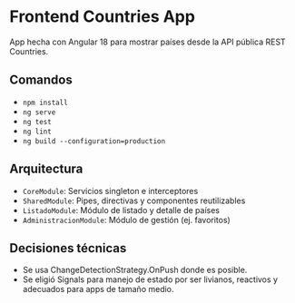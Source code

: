 # Frontend Countries App

App hecha con Angular 18 para mostrar países desde la API pública REST Countries.

## Comandos

- `npm install`
- `ng serve`
- `ng test`
- `ng lint`
- `ng build --configuration=production`

## Arquitectura

- `CoreModule`: Servicios singleton e interceptores
- `SharedModule`: Pipes, directivas y componentes reutilizables
- `ListadoModule`: Módulo de listado y detalle de países
- `AdministracionModule`: Módulo de gestión (ej. favoritos)

## Decisiones técnicas

- Se usa ChangeDetectionStrategy.OnPush donde es posible.
- Se eligió Signals para manejo de estado por ser livianos, reactivos y adecuados para apps de tamaño medio.
